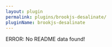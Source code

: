 ```yaml
---
layout: plugin
permalink: plugins/brookjs-desalinate/
pluginName: brookjs-desalinate
---
```


ERROR: No README data found!